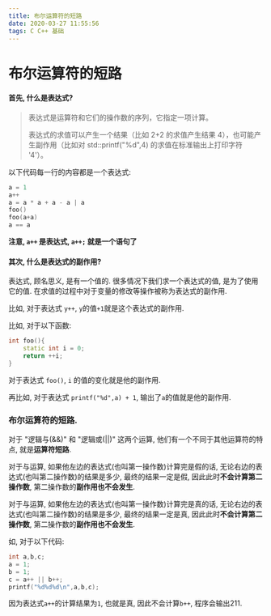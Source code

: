 ```yaml
---
title: 布尔运算符的短路
date: 2020-03-27 11:55:56
tags: C C++ 基础
---
```

# 布尔运算符的短路

#### 首先, 什么是表达式?

> 表达式是运算符和它们的操作数的序列，它指定一项计算。
> 
> 表达式的求值可以产生一个结果（比如 2+2 的求值产生结果 4），也可能产生副作用（比如对 std::printf("%d",4) 的求值在标准输出上打印字符 '4'）。

以下代码每一行的内容都是一个表达式:
```c++
a = 1
a++
a = a * a + a - a | a
foo()
foo(a+a)
a == a
```
**注意, `a++` 是表达式, `a++;` 就是一个语句了**

#### 其次, 什么是表达式的副作用?

表达式, 顾名思义, 是有一个值的. 很多情况下我们求一个表达式的值, 是为了使用它的值. 在求值的过程中对于变量的修改等操作被称为表达式的副作用.

比如, 对于表达式 `y++`, `y`的值`+1`就是这个表达式的副作用.

比如, 对于以下函数:
```c++
int foo(){
    static int i = 0;
    return ++i;
}
```
对于表达式 `foo()`, `i` 的值的变化就是他的副作用.

再比如, 对于表达式 `printf("%d",a) + 1`, 输出了`a`的值就是他的副作用.

### 布尔运算符的短路.

对于 "逻辑与(&&)" 和 "逻辑或(||)" 这两个运算, 他们有一个不同于其他运算符的特点, 就是**运算符短路**.

对于与运算, 如果他左边的表达式(也叫第一操作数)计算完是假的话, 无论右边的表达式(也叫第二操作数)的结果是多少, 最终的结果一定是假, 因此此时**不会计算第二操作数**, 第二操作数的**副作用也不会发生**.

对于与运算, 如果他左边的表达式(也叫第一操作数)计算完是真的话, 无论右边的表达式(也叫第二操作数)的结果是多少, 最终的结果一定是真, 因此此时**不会计算第二操作数**, 第二操作数的**副作用也不会发生**.

如, 对于以下代码:
```c++
int a,b,c;
a = 1;
b = 1;
c = a++ || b++;
printf("%d%d%d\n",a,b,c);
```
因为表达式`a++`的计算结果为`1`, 也就是真, 因此不会计算`b++`, 程序会输出211.

